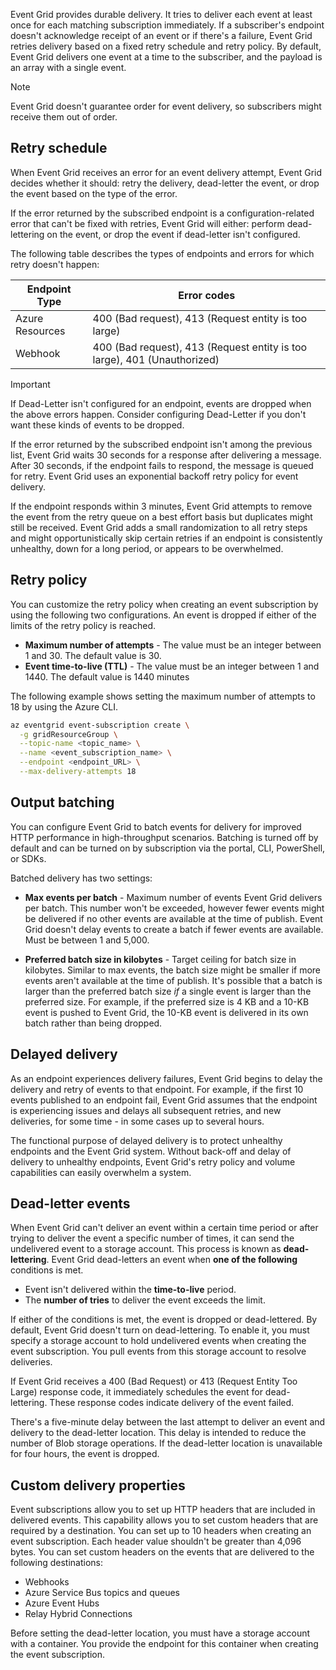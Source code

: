 Event Grid provides durable delivery. It tries to deliver each event at least once for each matching subscription immediately. If a subscriber's endpoint doesn't acknowledge receipt of an event or if there's a failure, Event Grid retries delivery based on a fixed retry schedule and retry policy. By default, Event Grid delivers one event at a time to the subscriber, and the payload is an array with a single event.

> [!NOTE]
> Event Grid doesn't guarantee order for event delivery, so subscribers might receive them out of order.

## Retry schedule

When Event Grid receives an error for an event delivery attempt, Event Grid decides whether it should: retry the delivery, dead-letter the event, or drop the event based on the type of the error.

If the error returned by the subscribed endpoint is a configuration-related error that can't be fixed with retries, Event Grid will either: perform dead-lettering on the event, or drop the event if dead-letter isn't configured.

The following table describes the types of endpoints and errors for which retry doesn't happen:

| Endpoint Type | Error codes |
|--|--|
| Azure Resources | 400 (Bad request), 413 (Request entity is too large) |
| Webhook | 400 (Bad request), 413 (Request entity is too large), 401 (Unauthorized) |

> [!IMPORTANT]
> If Dead-Letter isn't configured for an endpoint, events are dropped when the above errors happen. Consider configuring Dead-Letter if you don't want these kinds of events to be dropped.

If the error returned by the subscribed endpoint isn't among the previous list, Event Grid waits 30 seconds for a response after delivering a message. After 30 seconds, if the endpoint fails to respond, the message is queued for retry. Event Grid uses an exponential backoff retry policy for event delivery. 

If the endpoint responds within 3 minutes, Event Grid attempts to remove the event from the retry queue on a best effort basis but duplicates might still be received. Event Grid adds a small randomization to all retry steps and might opportunistically skip certain retries if an endpoint is consistently unhealthy, down for a long period, or appears to be overwhelmed.

## Retry policy

You can customize the retry policy when creating an event subscription by using the following two configurations. An event is dropped if either of the limits of the retry policy is reached.

* **Maximum number of attempts** - The value must be an integer between 1 and 30. The default value is 30.
* **Event time-to-live (TTL)** -  The value must be an integer between 1 and 1440. The default value is 1440 minutes

The following example shows setting the maximum number of attempts to 18 by using the Azure CLI.

```bash
az eventgrid event-subscription create \
  -g gridResourceGroup \
  --topic-name <topic_name> \
  --name <event_subscription_name> \
  --endpoint <endpoint_URL> \
  --max-delivery-attempts 18
```

## Output batching

You can configure Event Grid to batch events for delivery for improved HTTP performance in high-throughput scenarios. Batching is turned off by default and can be turned on by subscription via the portal, CLI, PowerShell, or SDKs. 

Batched delivery has two settings:

* **Max events per batch** - Maximum number of events Event Grid delivers per batch. This number won't be exceeded, however fewer events might be delivered if no other events are available at the time of publish. Event Grid doesn't delay events to create a batch if fewer events are available. Must be between 1 and 5,000.

* **Preferred batch size in kilobytes** - Target ceiling for batch size in kilobytes. Similar to max events, the batch size might be smaller if more events aren't available at the time of publish. It's possible that a batch is larger than the preferred batch size *if* a single event is larger than the preferred size. For example, if the preferred size is 4 KB and a 10-KB event is pushed to Event Grid, the 10-KB event is delivered in its own batch rather than being dropped.

## Delayed delivery

As an endpoint experiences delivery failures, Event Grid begins to delay the delivery and retry of events to that endpoint. For example, if the first 10 events published to an endpoint fail, Event Grid assumes that the endpoint is experiencing issues and delays all subsequent retries, and new deliveries, for some time - in some cases up to several hours.

The functional purpose of delayed delivery is to protect unhealthy endpoints and the Event Grid system. Without back-off and delay of delivery to unhealthy endpoints, Event Grid's retry policy and volume capabilities can easily overwhelm a system.

## Dead-letter events

When Event Grid can't deliver an event within a certain time period or after trying to deliver the event a specific number of times, it can send the undelivered event to a storage account. This process is known as **dead-lettering**. Event Grid dead-letters an event when **one of the following** conditions is met.

* Event isn't delivered within the **time-to-live** period.
* The **number of tries** to deliver the event exceeds the limit.

If either of the conditions is met, the event is dropped or dead-lettered. By default, Event Grid doesn't turn on dead-lettering. To enable it, you must specify a storage account to hold undelivered events when creating the event subscription. You pull events from this storage account to resolve deliveries.

If Event Grid receives a 400 (Bad Request) or 413 (Request Entity Too Large) response code, it immediately schedules the event for dead-lettering. These response codes indicate delivery of the event failed.

There's a five-minute delay between the last attempt to deliver an event and delivery to the dead-letter location. This delay is intended to reduce the number of Blob storage operations. If the dead-letter location is unavailable for four hours, the event is dropped.

## Custom delivery properties

Event subscriptions allow you to set up HTTP headers that are included in delivered events. This capability allows you to set custom headers that are required by a destination. You can set up to 10 headers when creating an event subscription. Each header value shouldn't be greater than 4,096 bytes. You can set custom headers on the events that are delivered to the following destinations:

* Webhooks
* Azure Service Bus topics and queues
* Azure Event Hubs
* Relay Hybrid Connections

Before setting the dead-letter location, you must have a storage account with a container. You provide the endpoint for this container when creating the event subscription. 

